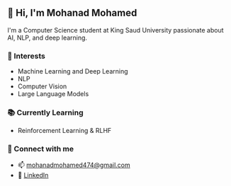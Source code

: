 ## 👋 Hi, I'm Mohanad Mohamed

I'm a Computer Science student at King Saud University passionate about AI, NLP, and deep learning.

### 🧠 Interests
- Machine Learning and Deep Learning
- NLP
- Computer Vision    
- Large Language Models  

### 📚 Currently Learning
- Reinforcement Learning & RLHF   

### 🔗 Connect with me
- 📫 mohanadmohamed474@gmail.com  
- 💼 [LinkedIn](https://www.linkedin.com/in/mohanad-mohamed-4736562b4/)  
